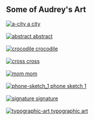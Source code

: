 Some of Audrey's Art
--------------------

<a href="a-city.jpg">
    <img src="thumbs/a-city.jpg" alt="a-city"/>
    a city
    <br>
</a>
<br>
<a href="abstract.jpg">
    <img src="thumbs/abstract.jpg" alt="abstract"/>
    abstract
    <br>
</a>
<br>
<a href="crocodile.jpg">
    <img src="thumbs/crocodile.jpg" alt="crocodile"/>
    crocodile
    <br>
</a>
<br>
<a href="cross.jpg">
    <img src="thumbs/cross.jpg" alt="cross"/>
    cross
    <br>
</a>
<br>
<a href="mom.jpg">
    <img src="thumbs/mom.jpg" alt="mom"/>
    mom
    <br>
</a>
<br>
<a href="phone-sketch_1.jpg">
    <img src="thumbs/phone-sketch_1.jpg" alt="phone-sketch_1"/>
    phone sketch 1
    <br>
</a>
<br>
<a href="signature.jpg">
    <img src="thumbs/signature.jpg" alt="signature"/>
    signature
    <br>
</a>
<br>
<a href="typographic-art.jpg">
    <img src="thumbs/typographic-art.jpg" alt="typographic-art"/>
    typographic art
    <br>
</a>
<br>
